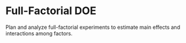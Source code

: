 # Full-Factorial DOE

Plan and analyze full-factorial experiments to estimate main effects and interactions among factors.